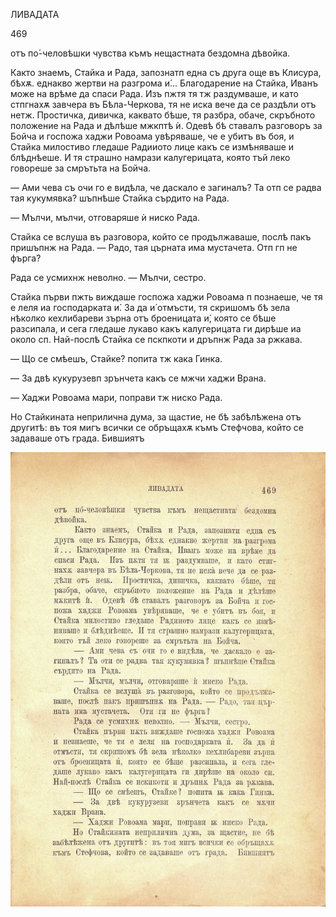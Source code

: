 ﻿ЛИВАДАТА

469

отъ по́-человѣшки чувства къмъ нещастната бездомна дѣвойка.

Както знаемъ, Стайка и Рада, запознатп една съ друга още въ Клисура, бѣхѫ. еднакво жертви на разгрома и́... Благодарение на Стайка, Иванъ може на врѣме да спаси Рада. Изъ пжтя тя тж раздумваше, и като стпгнахѫ завчера въ Бѣла-Черкова, тя не иска вече да се раздѣли отъ нетж. Простичка, дивичка, каквато бѣше, тя разбра, обаче, скръбното положение на Рада и дѣлѣше мжкптѣ ѝ. Одевѣ бѣ ставалъ разговоръ за Бойча и госпожа хаджи Ровоама увѣряваше, че е убитъ въ боя, и Стайка милостиво гледаше Радииото лице какъ се измѣняваше и блѣднѣеше. И тя страшно намрази калугерицата, която тъй леко говореше за смрътьта на Бойча.

— Ами чева съ очи го е видѣла, че даскало е загиналъ? Та отп се радва тая кукумявка? шъпнѣше Стайка сърдито на Рада.

— Мълчи, мълчи, отговаряше ѝ ниско Рада.

Стайка се вслуша въ разговора, който се продължаваше, послѣ пакъ пришъпнж на Рада. — Радо, тая църната има мустачета. Отп гп не фърга?

Рада се усмихнж неволно. — Мълчи, сестро.

Стайка първи пжть виждаше госпожа хаджи Ровоама п познаеше, че тя е леля иа господарката и́. За да и́ отмъсти, тя скришомъ бѣ зела нѣколко кехлибареви зърна отъ броеницата и́, която се бѣше разсипала, и сега гледаше лукаво какъ калугерицата ги дирѣше иа около сп. Най-послѣ Стайка се пскпкоти и дръпнж Рада за ржкава.

— Що се смѣешъ, Стайке? попита тж кака Гинка.

— За двѣ кукурузевп зрънчета какъ се мжчи хаджи Врана.

— Хаджи Ровоама мари, поправи тж ниско Рада.

Но Стайкината неприлична дума, за щастие, не бѣ забѣлѣжена отъ другитѣ: въ тоя мигъ всички се обръщахѫ къмъ Стефчова, който се задаваше отъ града. Бившиятъ

![original](images/522.jpg)

